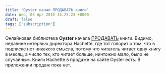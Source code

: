 ```yaml
---
title: 'Oyster начал ПРОДАВАТЬ книги'
date: Wed, 08 Apr 2015 14:25:23 +0000
draft: false
tags: ['subscription']
---
```


Онлайновая библиотека **Oyster** начала [ПРОДАВАТЬ](https://www.oysterbooks.com/explore) книги. Видимо, недавнее интервью директора Hachette, где тот говорит о том, что в подписке нет никакого смысла, потому что читатель читает одну книгу в месяц, а число тех, кто читает больше, ничтожно мало, было не случайным. Книги Hachette в продаже на сайте Oyster есть. В приложении продаж пока нет.